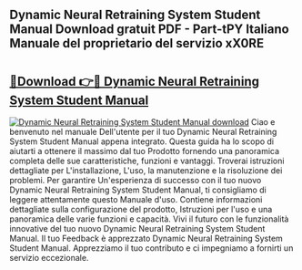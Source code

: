 ## Dynamic Neural Retraining System Student Manual Download gratuit PDF - Part-tPY Italiano Manuale del proprietario del servizio xX0RE

# <h2><a href="http://dfdky73.blite.top/?on=Dynamic+Neural+Retraining+System+Student+Manual">🔗Download 👉🔴 Dynamic Neural Retraining System Student Manual</a></h2>

[![Dynamic Neural Retraining System Student Manual download](https://i.imgur.com/lujVjoI.png)](http://dfdky73.blite.top/?on=Dynamic+Neural+Retraining+System+Student+Manual)
Ciao e benvenuto nel manuale Dell'utente per il tuo Dynamic Neural Retraining System Student Manual appena integrato. Questa guida ha lo scopo di aiutarti a ottenere il massimo dal tuo Prodotto fornendo una panoramica completa delle sue caratteristiche, funzioni e vantaggi. Troverai istruzioni dettagliate per L'installazione, L'uso, la manutenzione e la risoluzione dei problemi. Per garantire Un'esperienza di successo con il tuo nuovo Dynamic Neural Retraining System Student Manual, ti consigliamo di leggere attentamente questo Manuale d'uso. Contiene informazioni dettagliate sulla configurazione del prodotto, Istruzioni per l'uso e una panoramica delle varie funzioni e capacità. Vivi il futuro con le funzionalità innovative del tuo nuovo Dynamic Neural Retraining System Student Manual. Il tuo Feedback è apprezzato Dynamic Neural Retraining System Student Manual. Apprezziamo il tuo contributo e ci impegniamo a fornirti un servizio eccezionale.
